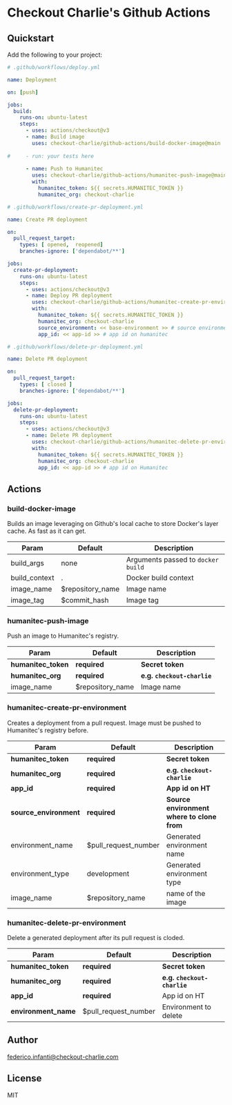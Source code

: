 # Checkout Charlie's Github Actions

## Quickstart

Add the following to your project:

```yaml
# .github/workflows/deploy.yml

name: Deployment

on: [push]

jobs:
  build:
    runs-on: ubuntu-latest
    steps:
      - uses: actions/checkout@v3
      - name: Build image
        uses: checkout-charlie/github-actions/build-docker-image@main
        
#     - run: your tests here
        
      - name: Push to Humanitec
        uses: checkout-charlie/github-actions/humanitec-push-image@main
        with:
          humanitec_token: ${{ secrets.HUMANITEC_TOKEN }}
          humanitec_org: checkout-charlie

```

```yaml
# .github/workflows/create-pr-deployment.yml

name: Create PR deployment

on:
  pull_request_target:
    types: [ opened,  reopened]
    branches-ignore: ['dependabot/**']

jobs:
  create-pr-deployment:
    runs-on: ubuntu-latest
    steps:
      - uses: actions/checkout@v3
      - name: Deploy PR deployment
        uses: checkout-charlie/github-actions/humanitec-create-pr-environment@main
        with:
          humanitec_token: ${{ secrets.HUMANITEC_TOKEN }}
          humanitec_org: checkout-charlie
          source_environment: << base-environment >> # source environment where to clone from
          app_id: << app-id >> # app id on humanitec

```

```yaml
# .github/workflows/delete-pr-deployment.yml

name: Delete PR deployment

on:
  pull_request_target:
    types: [ closed ]
    branches-ignore: ['dependabot/**']

jobs:
  delete-pr-deployment:
    runs-on: ubuntu-latest
    steps:
      - uses: actions/checkout@v3
      - name: Delete PR deployment
        uses: checkout-charlie/github-actions/humanitec-delete-pr-environment@main
        with:
          humanitec_token: ${{ secrets.HUMANITEC_TOKEN }}
          humanitec_org: checkout-charlie
          app_id: << app-id >> # app id on Humanitec

```

## Actions

### build-docker-image

Builds an image leveraging on Github's local cache to store Docker's layer cache. As fast as it can get.

| Param         | Default          | Description                        |
|---------------|------------------|------------------------------------|
| build_args    | none             | Arguments passed to `docker build` |
| build_context | .                | Docker build context               |
| image_name    | $repository_name | Image name                         |
| image_tag     | $commit_hash     | Image tag                          |

### humanitec-push-image

Push an image to Humanitec's registry.

| Param               | Default          | Description                 |
|---------------------|------------------|-----------------------------|
| **humanitec_token** | **required**     | **Secret token**            |
| **humanitec_org**   | **required**     | **e.g. `checkout-charlie`** |
| image_name          | $repository_name | Image name                  |

### humanitec-create-pr-environment

Creates a deployment from a pull request. Image must be pushed to Humanitec's registry before.

| Param                  | Default              | Description                                |
|------------------------|----------------------|--------------------------------------------|
| **humanitec_token**    | **required**         | **Secret token**                           |
| **humanitec_org**      | **required**         | **e.g. `checkout-charlie`**                |
| **app_id**             | **required**         | **App id on HT**                           |    
| **source_environment** | **required**         | **Source environment where to clone from** |
| environment_name       | $pull_request_number | Generated environment name                 |    
| environment_type       | development          | Generated environment type                 |    
| image_name             | $repository_name     | name of the image                          |

### humanitec-delete-pr-environment

Delete a generated deployment after its pull request is cloded.

| Param                | Default              | Description                 |
|----------------------|----------------------|-----------------------------|
| **humanitec_token**  | **required**         | **Secret token**            |
| **humanitec_org**    | **required**         | **e.g. `checkout-charlie`** |
| **app_id**           | **required**         | App id on HT                |
| **environment_name** | $pull_request_number | Environment to delete       |


## Author

federico.infanti@checkout-charlie.com

## License

MIT


